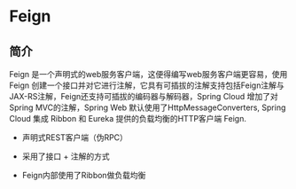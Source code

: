 # Feign



## 简介

Feign 是一个声明式的web服务客户端，这便得编写web服务客户端更容易，使用Feign 创建一个接口并对它进行注解，它具有可插拔的注解支持包括Feign注解与JAX-RS注解，Feign还支持可插拔的编码器与解码器，Spring Cloud 增加了对 Spring MVC的注解，Spring Web 默认使用了HttpMessageConverters, Spring Cloud 集成 Ribbon 和 Eureka 提供的负载均衡的HTTP客户端 Feign.

- 声明式REST客户端（伪RPC）

- 采用了接口 + 注解的方式
- Feign内部使用了Ribbon做负载均衡

